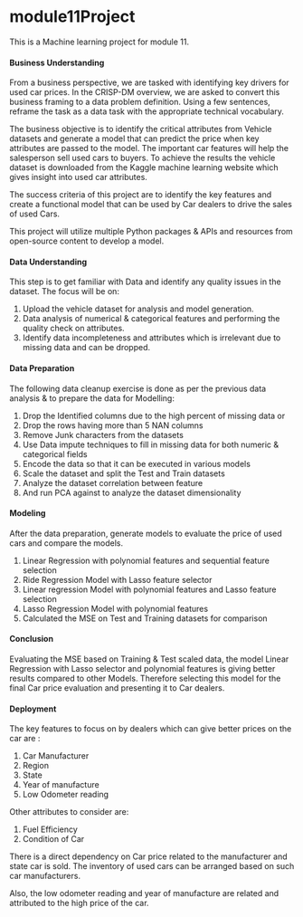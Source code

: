 # module11Project
This is a Machine learning project for module 11. 

#### Business Understanding
From a business perspective, we are tasked with identifying key drivers for used car prices. In the CRISP-DM overview, we are asked to convert this business framing to a data problem definition. Using a few sentences, reframe the task as a data task with the appropriate technical vocabulary.

The business objective is to identify the critical attributes from Vehicle datasets and generate a model that can predict the price when key attributes are passed to the model. The important car features will help the salesperson sell used cars to buyers. To achieve the results the vehicle dataset is downloaded from the Kaggle machine learning website which gives insight into used car attributes.

The success criteria of this project are to identify the key features and create a functional model that can be used by Car dealers to drive the sales of used Cars.

This project will utilize multiple Python packages & APIs and resources from open-source content to develop a model.

#### Data Understanding
This step is to get familiar with Data and identify any quality issues in the dataset. The focus will be on:

1. Upload the vehicle dataset for analysis and model generation.
2. Data analysis of numerical & categorical features and performing the quality check on attributes.
3. Identify data incompleteness and attributes which is irrelevant due to missing data and can be dropped.

#### Data Preparation

The following data cleanup exercise is done as per the previous data analysis & to prepare the data for Modelling:

1. Drop the Identified columns due to the high percent of missing data or
2. Drop the rows having more than 5 NAN columns
3. Remove Junk characters from the datasets
4. Use Data impute techniques to fill in missing data for both numeric & categorical fields
5. Encode the data so that it can be executed in various models
6. Scale the dataset and split the Test and Train datasets
7. Analyze the dataset correlation between feature
8. And run PCA against to analyze the dataset dimensionality

#### Modeling

After the data preparation, generate models to evaluate the price of used cars and compare the models.  

1. Linear Regression with polynomial features and sequential feature selection
2. Ride Regression Model with Lasso feature selector
3. Linear regression Model with polynomial features and Lasso feature selection
4. Lasso Regression Model with polynomial features
5. Calculated the MSE on Test and Training datasets for comparison

#### Conclusion
Evaluating the MSE based on Training & Test scaled data, the model Linear Regression with Lasso selector and polynomial features is giving better results compared to other Models. Therefore selecting this model for the final Car price evaluation and presenting it to Car dealers.

#### Deployment
The key features to focus on by dealers which can give better prices on the car are :

1. Car Manufacturer
2. Region
3. State
4. Year of manufacture
5. Low Odometer reading

Other attributes to consider are:

1. Fuel Efficiency
2. Condition of Car

There is a direct dependency on Car price related to the manufacturer and state car is sold. The inventory of used cars can be arranged based on such car manufacturers.

Also, the low odometer reading and year of manufacture are related and attributed to the high price of the car.
